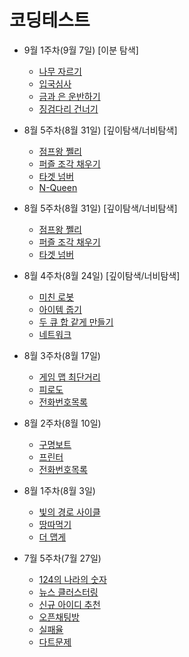 # 코딩테스트

+ 9월 1주차(9월 7일) [이분 탐색]
  * [나무 자르기](https://www.acmicpc.net/problem/2805)
  * [입국심사](https://school.programmers.co.kr/learn/courses/30/lessons/43238)
  * [금과 은 운반하기](https://school.programmers.co.kr/learn/courses/30/lessons/86053)
  * [징검다리 건너기](https://school.programmers.co.kr/learn/courses/30/lessons/64062)

+ 8월 5주차(8월 31일) [깊이탐색/너비탐색]
  * [점프왕 쩰리](https://www.acmicpc.net/problem/16173)
  * [퍼즐 조각 채우기](https://school.programmers.co.kr/learn/courses/30/lessons/84021)
  * [타겟 넘버](https://school.programmers.co.kr/learn/courses/30/lessons/43165)
  * [N-Queen](https://school.programmers.co.kr/learn/courses/30/lessons/12952)

+ 8월 5주차(8월 31일) [깊이탐색/너비탐색]
  * [점프왕 쩰리](https://www.acmicpc.net/problem/16173)
  * [퍼즐 조각 채우기](https://school.programmers.co.kr/learn/courses/30/lessons/84021)
  * [타겟 넘버](https://school.programmers.co.kr/learn/courses/30/lessons/43165)

+ 8월 4주차(8월 24일) [깊이탐색/너비탐색]
  * [미친 로봇](https://www.acmicpc.net/problem/1405)
  * [아이템 줍기](https://school.programmers.co.kr/learn/courses/30/lessons/87694)
  * [두 큐 합 같게 만들기](https://school.programmers.co.kr/learn/courses/30/lessons/118667)
  * [네트워크](https://school.programmers.co.kr/learn/courses/30/lessons/43162)

+ 8월 3주차(8월 17일)
  * [게임 맵 최단거리](https://school.programmers.co.kr/learn/courses/30/lessons/1844)
  * [피로도](https://school.programmers.co.kr/learn/courses/30/lessons/87946)
  * [전화번호목록](https://school.programmers.co.kr/learn/courses/30/lessons/42577)

+ 8월 2주차(8월 10일)
  * [구명보트](https://school.programmers.co.kr/learn/courses/30/lessons/42885)
  * [프린터](https://school.programmers.co.kr/learn/courses/30/lessons/42587)
  * [전화번호목록](https://school.programmers.co.kr/learn/courses/30/lessons/42577)

+ 8월 1주차(8월 3일)
  * [빛의 경로 사이클](https://school.programmers.co.kr/learn/courses/30/lessons/86052)
  * [땅따먹기](https://school.programmers.co.kr/learn/courses/30/lessons/12913#qna)
  * [더 맵게](https://school.programmers.co.kr/learn/courses/30/lessons/42626?language=python3)

+ 7월 5주차(7월 27일)
  * [124의 나라의 숫자](https://school.programmers.co.kr/learn/courses/30/lessons/12899)
  * [뉴스 클러스터링](https://school.programmers.co.kr/learn/courses/30/lessons/17677)
  * [신규 아이디 추천](https://school.programmers.co.kr/learn/courses/30/lessons/72410)
  * [오픈채팅방](https://school.programmers.co.kr/learn/courses/30/lessons/42888)
  * [실패율](https://school.programmers.co.kr/learn/courses/30/lessons/42889)
  * [다트문제](https://school.programmers.co.kr/learn/courses/30/lessons/17682)


